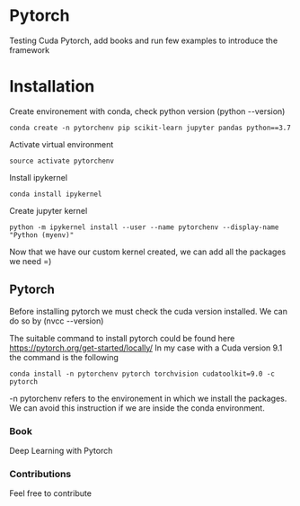 # Pytorch

Testing Cuda Pytorch, add books and run few examples to introduce the framework

# Installation

Create environement with conda, check python version (python --version)
```
conda create -n pytorchenv pip scikit-learn jupyter pandas python==3.7
```

Activate virtual environment

```
source activate pytorchenv
```

Install ipykernel 
```
conda install ipykernel
```

Create jupyter kernel

```
python -m ipykernel install --user --name pytorchenv --display-name "Python (myenv)"
```
Now that we have our custom kernel created, we can add all the packages we need =)

## Pytorch

Before installing pytorch we must check the cuda version installed. We can do so by (nvcc --version)

The suitable command to install pytorch could be found here https://pytorch.org/get-started/locally/
In my case with a Cuda version 9.1 the command is the following

```
conda install -n pytorchenv pytorch torchvision cudatoolkit=9.0 -c pytorch
```

-n pytorchenv refers to the environement in which we install the packages. We can avoid this instruction if we are inside the conda environment. 


### Book

Deep Learning with Pytorch

### Contributions

Feel free to contribute

```

